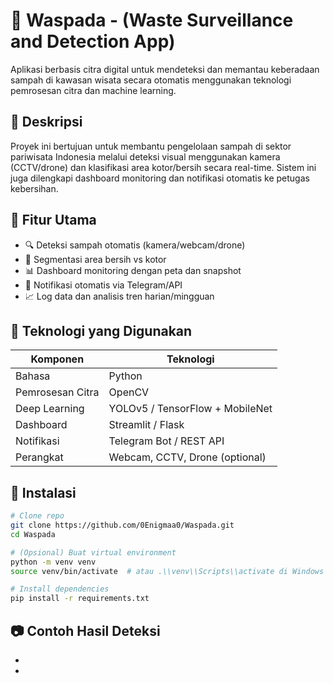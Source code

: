 # 🧠 Waspada - (Waste Surveillance and Detection App)

Aplikasi berbasis citra digital untuk mendeteksi dan memantau keberadaan sampah di kawasan wisata secara otomatis menggunakan teknologi pemrosesan citra dan machine learning.

## 📌 Deskripsi

Proyek ini bertujuan untuk membantu pengelolaan sampah di sektor pariwisata Indonesia melalui deteksi visual menggunakan kamera (CCTV/drone) dan klasifikasi area kotor/bersih secara real-time. Sistem ini juga dilengkapi dashboard monitoring dan notifikasi otomatis ke petugas kebersihan.

## 🎯 Fitur Utama

- 🔍 Deteksi sampah otomatis (kamera/webcam/drone)
- 🧼 Segmentasi area bersih vs kotor
- 📊 Dashboard monitoring dengan peta dan snapshot
- 🚨 Notifikasi otomatis via Telegram/API
- 📈 Log data dan analisis tren harian/mingguan

## 🧪 Teknologi yang Digunakan

| Komponen           | Teknologi                          |
|--------------------|------------------------------------|
| Bahasa             | Python                             |
| Pemrosesan Citra   | OpenCV                             |
| Deep Learning      | YOLOv5 / TensorFlow + MobileNet    |
| Dashboard          | Streamlit / Flask                  |
| Notifikasi         | Telegram Bot / REST API            |
| Perangkat          | Webcam, CCTV, Drone (optional)     |

## 🚀 Instalasi

```bash
# Clone repo
git clone https://github.com/0Enigmaa0/Waspada.git
cd Waspada
```
```bash
# (Opsional) Buat virtual environment
python -m venv venv
source venv/bin/activate  # atau .\\venv\\Scripts\\activate di Windows
```
```bash
# Install dependencies
pip install -r requirements.txt
```
## 📷 Contoh Hasil Deteksi
-
-
